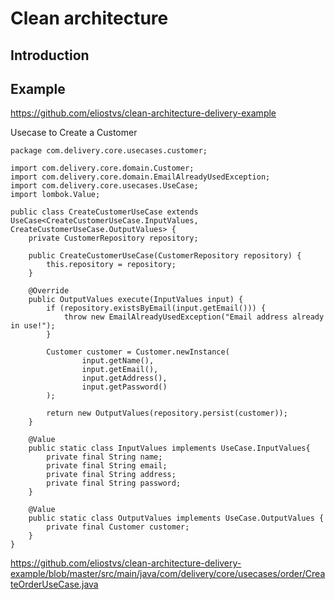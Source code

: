 # Clean architecture

## Introduction

## Example

https://github.com/eliostvs/clean-architecture-delivery-example

Usecase to Create a Customer

    package com.delivery.core.usecases.customer;
    
    import com.delivery.core.domain.Customer;
    import com.delivery.core.domain.EmailAlreadyUsedException;
    import com.delivery.core.usecases.UseCase;
    import lombok.Value;
    
    public class CreateCustomerUseCase extends UseCase<CreateCustomerUseCase.InputValues, CreateCustomerUseCase.OutputValues> {
        private CustomerRepository repository;
    
        public CreateCustomerUseCase(CustomerRepository repository) {
            this.repository = repository;
        }
    
        @Override
        public OutputValues execute(InputValues input) {
            if (repository.existsByEmail(input.getEmail())) {
                throw new EmailAlreadyUsedException("Email address already in use!");
            }
    
            Customer customer = Customer.newInstance(
                    input.getName(),
                    input.getEmail(),
                    input.getAddress(),
                    input.getPassword()
            );
    
            return new OutputValues(repository.persist(customer));
        }
    
        @Value
        public static class InputValues implements UseCase.InputValues{
            private final String name;
            private final String email;
            private final String address;
            private final String password;
        }
    
        @Value
        public static class OutputValues implements UseCase.OutputValues {
            private final Customer customer;
        }
    }

https://github.com/eliostvs/clean-architecture-delivery-example/blob/master/src/main/java/com/delivery/core/usecases/order/CreateOrderUseCase.java

